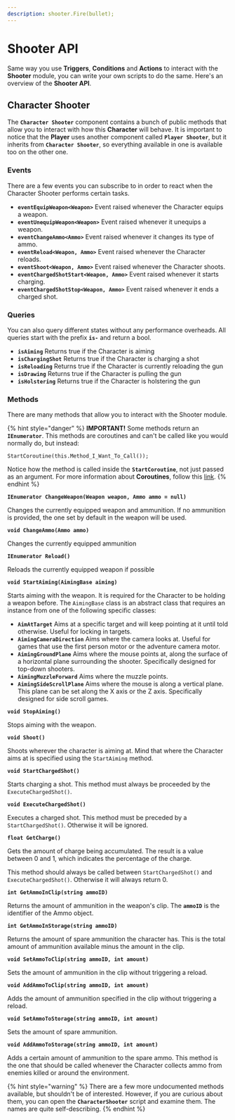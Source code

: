```yaml
---
description: shooter.Fire(bullet);
---
```


# Shooter API

Same way you use **Triggers**, **Conditions** and **Actions** to interact with the **Shooter** module, you can write your own scripts to do the same. Here's an overview of the **Shooter API**.

## Character Shooter

The **`Character Shooter`** component contains a bunch of public methods that allow you to interact with how this **Character** will behave. It is important to notice that the **Player** uses another component called **`Player Shooter`**, but it inherits from **`Character Shooter`**, so everything available in one is available too on the other one.

### Events

There are a few events you can subscribe to in order to react when the Character Shooter performs certain tasks.

* **`eventEquipWeapon<Weapon>`** Event raised whenever the Character equips a weapon.
* **`eventUnequipWeapon<Weapon>`** Event raised whenever it unequips a weapon.
* **`eventChangeAmmo<Ammo>`** Event raised whenever it changes its type of ammo.
* **`eventReload<Weapon, Ammo>`** Event raised whenever the Character reloads.
* **`eventShoot<Weapon, Ammo>`** Event raised whenever the Character shoots.
* **`eventChargedShotStart<Weapon, Ammo>`** Event raised whenever it starts charging.
* **`eventChargedShotStop<Weapon, Ammo>`** Event raised whenever it ends a charged shot.

### Queries

You can also query different states without any performance overheads. All queries start with the prefix **`is-`** and return a bool.

* **`isAiming`** Returns true if the Character is aiming
* **`isChargingShot`** Returns true if the Character is charging a shot
* **`isReloading`** Returns true if the Character is currently reloading the gun
* **`isDrawing`** Returns true if the Character is pulling the gun
* **`isHolstering`** Returns true if the Character is holstering the gun

### Methods

There are many methods that allow you to interact with the Shooter module. 

{% hint style="danger" %}
**IMPORTANT!** Some methods return an **`IEnumerator`**. This methods are coroutines and can't be called like you would normally do, but instead:

`StartCoroutine(this.Method_I_Want_To_Call());`

Notice how the method is called inside the **`StartCoroutine`**, not just passed as an argument. For more information about **Coroutines**, follow this [link](https://docs.unity3d.com/Manual/Coroutines.html).
{% endhint %}

**`IEnumerator ChangeWeapon(Weapon weapon, Ammo ammo = null)`**

Changes the currently equipped weapon and ammunition. If no ammunition is provided, the one set by default in the weapon will be used.

**`void ChangeAmmo(Ammo ammo)`**

Changes the currently equipped ammunition

**`IEnumerator Reload()`**

Reloads the currently equipped weapon if possible

**`void StartAiming(AimingBase aiming)`**

Starts aiming with the weapon. It is required for the Character to be holding a weapon before. The `AimingBase` class is an abstract class that requires an instance from one of the following specific classes:

* **`AimAtTarget`** Aims at a specific target and will keep pointing at it until told otherwise. Useful for locking in targets.
* **`AimingCameraDirection`** Aims where the camera looks at. Useful for games that use the first person motor or the adventure camera motor.
* **`AimingGroundPlane`** Aims where the mouse points at, along the surface of a horizontal plane surrounding the shooter. Specifically designed for top-down shooters.
* **`AimingMuzzleForward`** Aims where the muzzle points.
* **`AimingSideScrollPlane`** Aims where the mouse is along a vertical plane. This plane can be set along the X axis or the Z axis. Specifically designed for side scroll games.

**`void StopAiming()`**

Stops aiming with the weapon.

**`void Shoot()`**

Shoots wherever the character is aiming at. Mind that where the Character aims at is specified using the `StartAiming` method.

**`void StartChargedShot()`**

Starts charging a shot. This method must always be proceeded by the `ExecuteChargedShot()`.

**`void ExecuteChargedShot()`**

Executes a charged shot. This method must be preceded by a `StartChargedShot()`. Otherwise it will be ignored.

**`float GetCharge()`**

Gets the amount of charge being accumulated. The result is a value between 0 and 1, which indicates the percentage of the charge. 

This method should always be called between `StartChargedShot()` and `ExecuteChargedShot()`. Otherwise it will always return 0.

**`int GetAmmoInClip(string ammoID)`**

Returns the amount of ammunition in the weapon's clip. The **`ammoID`** is the identifier of the Ammo object.

**`int GetAmmoInStorage(string ammoID)`**

Returns the amount of spare ammunition the character has. This is the total amount of ammunition available minus the amount in the clip.

**`void SetAmmoToClip(string ammoID, int amount)`**

Sets the amount of ammunition in the clip without triggering a reload.

**`void AddAmmoToClip(string ammoID, int amount)`**

Adds the amount of ammunition specified in the clip without triggering a reload.

**`void SetAmmoToStorage(string ammoID, int amount)`**

Sets the amount of spare ammunition.

**`void AddAmmoToStorage(string ammoID, int amount)`**

Adds a certain amount of ammunition to the spare ammo. This method is the one that should be called whenever the Character collects ammo from enemies killed or around the environment.

{% hint style="warning" %}
There are a few more undocumented methods available, but shouldn't be of interested. However, if you are curious about them, you can open the **`CharacterShooter`** script and examine them. The names are quite self-describing.
{% endhint %}


